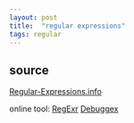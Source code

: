 ```yaml
---
layout: post
title:  "regular expressions"
tags: regular
---
```


## source
[Regular-Expressions.info](http://www.regular-expressions.info/)

online tool: 
[RegExr](http://gskinner.com/RegExr/)
[Debuggex](https://www.debuggex.com)
